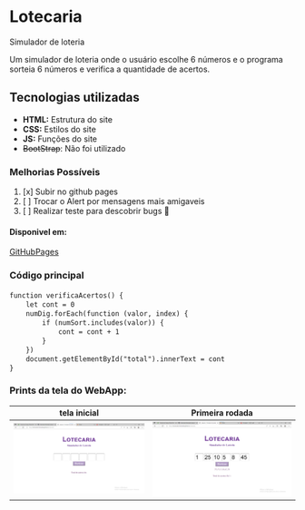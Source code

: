 # Lotecaria
Simulador de loteria

Um simulador de loteria onde o usuário escolhe 6 números e o
programa sorteia 6 números e verifica a quantidade de acertos.

## Tecnologias utilizadas
- **HTML:** Estrutura do site
- **CSS:** Estilos do site
- **JS:** Funções do site
- ~~BootStrap~~: Não foi utilizado

### Melhorias Possíveis

1. [x] Subir no github pages
2. [ ] Trocar o Alert por mensagens mais amigaveis
3. [ ] Realizar teste para descobrir bugs 🦟

#### Disponivel em:
[GitHubPages](https://hemanuela-fernandes.github.io/Lotecaria/)

### Código principal

```js:
function verificaAcertos() {
    let cont = 0
    numDig.forEach(function (valor, index) {
        if (numSort.includes(valor)) {
            cont = cont + 1
        }
    })
    document.getElementById("total").innerText = cont
}

```

### Prints da tela do WebApp:

| tela inicial | Primeira rodada |
| ------------ | --------------- |
|   ![tela inicial do site](/img/img1.png)   |   ![tela da primeira rodada](https://raw.githubusercontent.com/hemanuela-fernandes/Lotecaria/master/img/img2.png)      |

